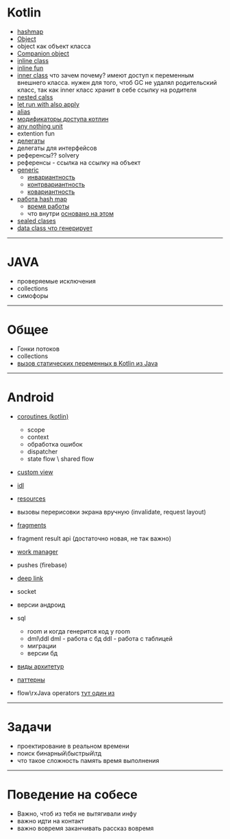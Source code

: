 # Kotlin
- [hashmap](/basics/collections/hashDataStructures/About.md/#hashmap)
- [Object](/basics/syntaxKotlin/classes.md/#object)
- object как объект класса
- [Companion object](/basics/syntaxKotlin/classes.md/#companion-object)
- [inline class](/basics/syntaxKotlin/classes.md/#inline)
- [inline fun](/basics/syntaxKotlin/classes.md/#inline-function)
- [inner class](/basics/syntaxKotlin/classes.md/#inner)
что зачем почему? имеют доступ к переменным внешнего класса. нужен для того, чтоб GC не удалял родительский класс, так как inner класс хранит в себе ссылку на родителя
- [nested calss](/basics/syntaxKotlin/classes.md/#nested)
- [let run with also apply](/basics/syntaxKotlin/scopeFunctions.md) 
- [alias](/basics/syntaxKotlin/alias.md)
- [модификаторы доступа котлин](/basics/syntaxKotlin/visibilityModifiers.md)
- [any nothing unit](/basics/syntaxKotlin/anyNothingUnit.md)
- extention fun
- [делегаты](/basics/syntaxKotlin/delegats.md)
- делегаты для интерфейсов 
- референсы?? solvery
- референсы - ссылка на ссылку на объект 
- [generic](/basics/syntaxKotlin/generics.md)
  - [инвариантность](/basics/syntaxKotlin/generics.md/#инвариантность)
  - [контрвариантность](/basics/syntaxKotlin/generics.md/#контравариантность)
  - [ковариантность](/basics/syntaxKotlin/generics.md/#ковариантость) 
- [работа hash map](/basics/collections/hashDataStructures/hashmap.md)
  - [время работы](/basics/collections/hashDataStructures/hashmap.md/#мотивация-использовать-хеш-таблицы)
  - что внутри [основано на этом](/basics/collections/hashDataStructures/HashSet.md/#как-это-все-работает)
- [sealed clases](/basics/syntaxKotlin/classes.md/#sealed-class) 
- [data class что генерирует](/basics/syntaxKotlin/classes.md/#data-class)

 
 ---

 # JAVA

 - проверяемые исключения 
 - collections
 - симофоры

---

# Общее

 - Гонки потоков
 - collections
 - [вызов статических переменных в Kotlin из Java](/basics/static.md#java-with-kotlin)

---

# Android

- [coroutines (kotlin)](/coroutines/Coroutines_1.md)
  - scope
  - context
  - обработка ошибок
  - dispatcher
  - state flow \ shared flow


- [custom view](/UI/XML/CustomView.md)
- [idl](/android/aidl.md)
- [resources](/android/resources.md)
- вызовы перерисовки экрана вручную (invalidate, request layout)
- [fragments](/UI/XML/Fragments/About.md) 
- fragment result api (достаточно новая, не так важно)
- [work manager](/android/workManager.md)
- pushes (firebase)
- [deep link](/android/deeplinks.md)
- socket
- версии андроид
- sql
  - room и когда генерится код у room
  - dml\ddl
  dml - работа с бд ddl - работа с таблицей
  - миграции
  - версии бд
- [виды архитетур](/architectures/About.md)
- [паттерны](/patterns/About.md)
- flow\rxJava operators [тут один из](/libraries/RxJava/transformation/map/map.md)
 ---

# Задачи
- проектирование в реальном времени
- поиск бинарный\быстрый\тд
- что такое сложность память время выполнения 

--- 

# Поведение на собесе

- Важно, чтоб из тебя не вытягивали инфу
- важно идти на контакт 
- важно вовремя заканчивать рассказ вовремя 
